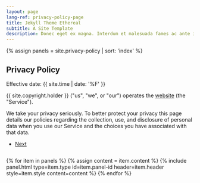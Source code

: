 ```yaml
---
layout: page
lang-ref: privacy-policy-page
title: Jekyll Theme Ethereal
subtitle: A Site Template
description: Donec eget ex magna. Interdum et malesuada fames ac ante ipsum primis in faucibus. Pellentesque venenatis dolor imperdiet dolor mattis sagittis.
---
```


{% assign panels = site.privacy-policy | sort: 'index' %}

<!-- Banner -->
<section class="panel banner right color0-alt" id="banner">
    <div class="content color0 span-3-75">
        <h1 class="major">Privacy Policy</h1>
        <p>Effective date: {{ site.time | date: '%F' }}</p>
        <p>{{ site.copyright.holder }} ("us", "we", or "our") operates the <a href="{{ site.url }}">website</a> (the "Service").</p>
        <p>We take your privacy seriously. To better protect your privacy this page details our policies regarding the collection, use, and disclosure of personal data when you use our Service and the choices you have associated with that data.</p>
        <ul class="actions">
            <li>
                <a href="#definition" class="button primary color1 circle icon solid fa-angle-right">
                    Next
                </a>
            </li>
        </ul>
    </div>
    <div class="image filtered span-1-75" data-position="25% 25%">
        <img src="{{ 'assets/images/pillars-of-creation.jpg' | absolute_url }}" alt="" />
    </div>
</section>

{% for item in panels %}
{% assign content = item.content %}
{% include panel.html type=item.type id=item.panel-id header=item.header style=item.style content=content %}
{% endfor %}
